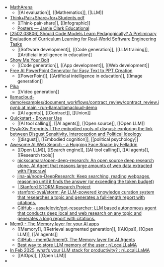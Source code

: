 - [MathArena](https://matharena.ai/)
	- [[AI evaluation]], [[Mathematics]], [[LLM]]
- [Think+Pair+Share+for+Students.pdf](https://static1.squarespace.com/static/5c47c0b3e17ba324ad0c9d7f/t/663db51afb924562d858dc2c/1715320091259/Think+Pair+Share+for+Students.pdf)
	- [[Think-pair-share]], [[Infographic]]
	- [Posters — Jamie Clark Educational](https://www.jamieleeclark.com/graphics)
- [[2502.03806] Should Code Models Learn Pedagogically? A Preliminary Evaluation of Curriculum Learning for Real-World Software Engineering Tasks](https://arxiv.org/abs/2502.03806)
	- [[Software development]], [[Code generation]], [[LLM training]], [[Artificial intelligence in education]]
- [Show Me Your Bolt](https://showmeyourbolt.io/)
	- [[Code generation]], [[App development]], [[Web development]]
- [Free AI PowerPoint Generator for Easy Text to PPT Creation](https://www.vidwud.com/)
	- [[PowerPoint]], [[Artificial intelligence in education]], [[Image generation]]
- [Pika](https://pika.art/login)
	- [[Video generation]]
- [llamacloud-demo/examples/document_workflows/contract_review/contract_review.ipynb at main · run-llama/llamacloud-demo](https://github.com/run-llama/llamacloud-demo/blob/main/examples/document_workflows/contract_review/contract_review.ipynb)
	- [[AI agents]], [[Contract]], [[Union]]
- [Quickstart - Browser Use](https://docs.browser-use.com/cloud/quickstart)
	- [[AI tool calling]], [[AI agents]], [[Open source]], [[Open LLM]]
- [PsyArXiv Preprints | The embodied roots of disgust: exploring the link between Disgust Sensitivity, Interoception and Political Ideology](https://osf.io/preprints/psyarxiv/dwqs6_v1)
	- [[disgust]], [[Embodied cognition]], [[political psychology]]
- [Awesome AI Web Search - a Hugging Face Space by Felladrin](https://huggingface.co/spaces/Felladrin/awesome-ai-web-search)
	- [[Open LLM]], [[Search engine]], [[AI tool calling]], [[AI agents]], [[Research tools]]
	- [nickscamara/open-deep-research: An open source deep research clone. AI Agent that reasons large amounts of web data extracted with Firecrawl](https://github.com/nickscamara/open-deep-research)
	- [jina-ai/node-DeepResearch: Keep searching, reading webpages, reasoning until it finds the answer (or exceeding the token budget)](https://github.com/jina-ai/node-DeepResearch)
	- [| Stanford STORM Research Project](https://storm-project.stanford.edu/research/storm/)
	- [stanford-oval/storm: An LLM-powered knowledge curation system that researches a topic and generates a full-length report with citations.](https://github.com/stanford-oval/storm?tab=readme-ov-file)
	- [GitHub - assafelovic/gpt-researcher: LLM based autonomous agent that conducts deep local and web research on any topic and generates a long report with citations.](https://github.com/assafelovic/gpt-researcher)
- [Mem0 - The Memory layer for your AI apps](https://mem0.ai/)
	- [[Memory]], [[Retrieval augmented generation]], [[AIOps]], [[Open LLM]], [[AI agents]]
	- [GitHub - mem0ai/mem0: The Memory layer for AI Agents](https://github.com/mem0ai/mem0?tab=readme-ov-file)
	- [Best way to store LLM memory of the user : r/LocalLLaMA](https://www.reddit.com/r/LocalLLaMA/comments/1ihdad2/best_way_to_store_llm_memory_of_the_user/)
- [In Feb 2025, what’s your LLM stack for productivity? : r/LocalLLaMA](https://www.reddit.com/r/LocalLLaMA/comments/1ik6fy3/in_feb_2025_whats_your_llm_stack_for_productivity/)
	- [[AIOps]], [[Open LLM]]
-